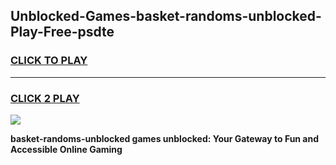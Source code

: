 
## Unblocked-Games-basket-randoms-unblocked-Play-Free-psdte
<h3>
<a href="https://premium76.site?title=basket-randoms-unblocked&ref=18A1">CLICK TO PLAY</a></h3>
<hr>

<h3>
<a href="https://premium76.site?title=basket-randoms-unblocked&ref=18A1">CLICK 2 PLAY</a>
  
</h3>

<a href="https://premium76.site?title=basket-randoms-unblocked&ref=18A1"><img src="https://clearcache.store/games.png"></a>


**basket-randoms-unblocked games unblocked: Your Gateway to Fun and Accessible Online Gaming**
